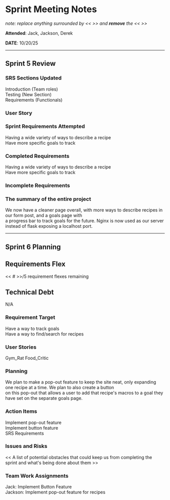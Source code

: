
# Sprint Meeting Notes

*note: replace anything surrounded by << >> and **remove** the << >>*

**Attended**: Jack, Jackson, Derek

**DATE**: 10/20/25

***

## Sprint 5 Review

### SRS Sections Updated

Introduction (Team roles)  
Testing (New Section)  
Requirements (Functionals)  

### User Story



### Sprint Requirements Attempted

Having a wide variety of ways to describe a recipe  
Have more specific goals to track

### Completed Requirements

Having a wide variety of ways to describe a recipe  
Have more specific goals to track

### Incomplete Requirements


### The summary of the entire project

We now have a cleaner page overall, with more ways to describe recipes in our form post, and a goals page with  
a progress bar to track goals for the future. Nginx is now used as our server instead of flask exposing a localhost port.

***

## Sprint 6 Planning

## Requirements Flex

<< # >>/5 requirement flexes remaining

## Technical Debt

N/A  

### Requirement Target

Have a way to track goals  
Have a way to find/search for recipes  

### User Stories

Gym_Rat
Food_Critic

### Planning

We plan to make a pop-out feature to keep the site neat, only expanding one recipe at a time. We plan to also create a button  
on this pop-out that allows a user to add that recipe's macros to a goal they have set on the separate goals page.

### Action Items

Implement pop-out feature  
Implement button feature  
SRS Requirements  

### Issues and Risks

<< A list of potential obstacles that could keep us from completing the sprint and what's being done about them >>

### Team Work Assignments

Jack: Implement Button Feature  
Jackson: Implement pop-out feature for recipes
